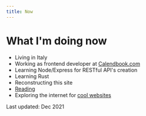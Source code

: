```yaml
---
title: Now
---
```


# What I'm doing now

* Living in Italy
* Working as frontend developer at [Calendbook.com](https://www.calendbook.com)
* Learning Node/Express for RESTful API's creation
* Learning Rust
* Reconstructing this site
* [Reading](/docs/readings/)
* Exploring the internet for [cool websites](/docs/links/)

Last updated: Dec 2021
